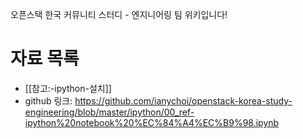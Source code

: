 오픈스택 한국 커뮤니티 스터디 - 엔지니어링 팀 위키입니다!

# 자료 목록
- [[참고:-ipython-설치]]
 - github 링크: https://github.com/ianychoi/openstack-korea-study-engineering/blob/master/ipython/00_ref-ipython%20notebook%20%EC%84%A4%EC%B9%98.ipynb
